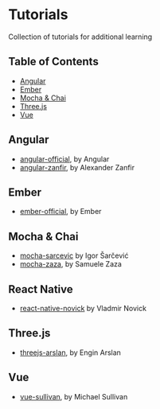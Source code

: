 # Tutorials

Collection of tutorials for additional learning


## Table of Contents

- [Angular](#angular)
- [Ember](#ember)
- [Mocha & Chai](#mocha--chai)
- [Three.js](#threejs)
- [Vue](#vue)


## Angular

- [angular-official](/angular-official), by Angular
- [angular-zanfir](/angular-zanfir), by Alexander Zanfir


## Ember

- [ember-official](/ember-official), by Ember


## Mocha & Chai

- [mocha-sarcevic](/mocha-sarcevic) by Igor Šarčević
- [mocha-zaza](/mocha-zaza), by Samuele Zaza


## React Native
- [react-native-novick](/react-native-novick) by Vladmir Novick


## Three.js

- [threejs-arslan](/threejs-arslan), by Engin Arslan


## Vue

- [vue-sullivan](/vue-sullivan), by Michael Sullivan